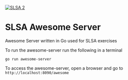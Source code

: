[![SLSA 2](https://slsa.dev/images/gh-badge-level2.svg)](https://slsa.dev)

# SLSA Awesome Server 
Awesome Server written in Go used for SLSA exercises

To run the awesome-server run the following in a terminal

```
go run awesome-server
```

To access the awesome-server, open a browser and go to `http://localhost:8090/awesome`
